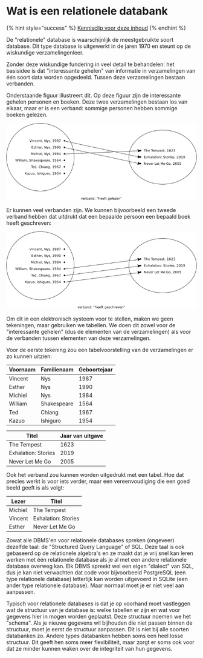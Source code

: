 # Wat is een relationele databank

{% hint style="success" %}
[Kennisclip voor deze inhoud](https://youtu.be/wKcjQbXl-g4)
{% endhint %}

De "relationele" database is waarschijnlijk de meestgebruikte soort database. Dit type database is uitgewerkt in de jaren 1970 en steunt op de wiskundige verzamelingenleer.

Zonder deze wiskundige fundering in veel detail te behandelen: het basisidee is dat "interessante gehelen" van informatie in verzamelingen van één soort data worden opgedeeld. Tussen deze verzamelingen bestaan verbanden.

Onderstaande figuur illustreert dit. Op deze figuur zijn de interessante gehelen personen en boeken. Deze twee verzamelingen bestaan los van elkaar, maar er is een verband: sommige personen hebben sommige boeken gelezen.

![](../../.gitbook/assets/heeft-gelezen.png)

Er kunnen veel verbanden zijn. We kunnen bijvoorbeeld een tweede verband hebben dat uitdrukt dat een bepaalde persoon een bepaald boek heeft geschreven:

![](../../.gitbook/assets/auteur-van.png)

Om dit in een elektronisch systeem voor te stellen, maken we geen tekeningen, maar gebruiken we tabellen. We doen dit zowel voor de "interessante gehelen" (dus de elementen van de verzamelingen) als voor de verbanden tussen elementen van deze verzamelingen.

Voor de eerste tekening zou een tabelvoorstelling van de verzamelingen er zo kunnen uitzien:

| Voornaam | Familienaam | Geboortejaar |
| -------- | ----------- | ------------ |
| Vincent  | Nys         | 1987         |
| Esther   | Nys         | 1990         |
| Michiel  | Nys         | 1984         |
| William  | Shakespeare | 1564         |
| Ted      | Chiang      | 1967         |
| Kazuo    | Ishiguro    | 1954         |

| Titel               | Jaar van uitgave |
| ------------------- | ---------------- |
| The Tempest         | 1623             |
| Exhalation: Stories | 2019             |
| Never Let Me Go     | 2005             |

Ook het verband zou kunnen worden uitgedrukt met een tabel. Hoe dat precies werkt is voor iets verder, maar een vereenvoudiging die een goed beeld geeft is als volgt:

| Lezer   | Titel               |
| ------- | ------------------- |
| Michiel | The Tempest         |
| Vincent | Exhalation: Stories |
| Esther  | Never Let Me Go     |

Zowat alle DBMS'en voor relationele databases spreken (ongeveer) dezelfde taal: de "Structured Query Language" of SQL. Deze taal is ook gebaseerd op de relationele algebra's en ze maakt dat je vrij snel kan leren werken met één relationele database als je al met een andere relationele database overweg kan. Elk DBMS spreekt wel een eigen "dialect" van SQL, dus je kan niet verwachten dat code voor bijvoorbeeld PostgreSQL (een type relationele database) letterlijk kan worden uitgevoerd in SQLite (een ander type relationele database). Maar normaal moet je er niet veel aan aanpassen.

Typisch voor relationele databases is dat je op voorhand moet vastleggen wat de structuur van je database is: welke tabellen er zijn en wat voor gegevens hier in mogen worden geplaatst. Deze structuur noemen we het "schema". Als je nieuwe gegevens wil bijhouden die niet passen binnen de structuur, moet je eerst de structuur aanpassen. Dit is niet bij alle soorten databanken zo. Andere types databanken hebben soms een heel losse structuur. Dit geeft hen soms meer flexibiliteit, maar zorgt er soms ook voor dat ze minder kunnen waken over de integriteit van hun gegevens.
